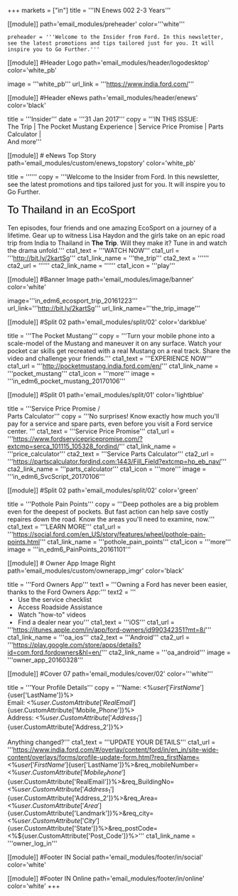 +++
markets = ["in"]
title = '''IN Enews 002 2-3 Years'''

[[module]]
path='email_modules/preheader'
color='''white'''

	preheader = '''Welcome to the Insider from Ford. In this newsletter, see the latest promotions and tips tailored just for you. It will inspire you to Go Further.'''

[[module]] #Header Logo
path='email_modules/header/logodesktop'
color='white_pb'

  image = '''white_pb'''
  url_link = '''https://www.india.ford.com/'''

[[module]] #Header eNews
path='email_modules/header/enews'
color='black'

  title = '''Insider'''
  date = '''31 Jan 2017'''
  copy = '''IN THIS ISSUE:<br />The Trip | The Pocket Mustang Experience | Service Price Promise | Parts Calculator | <br />And more'''

[[module]] # eNews Top Story
path='email_modules/custom/enews_topstory'
color='white_pb'

title = ''''''
  copy = '''Welcome to the Insider from Ford. In this newsletter, see the latest promotions and tips tailored just for you. It will inspire you to Go Further.<br /><br /><span style="color:#000001; font-size: 24px; font-family: 'Arial','Helvetica','Sans-Serif'; line-height: 30px; font-weight: normal; font-style: regular;">To Thailand in an EcoSport</span><br /><br />Ten episodes, four friends and one amazing EcoSport on a journey of a lifetime.  Gear up to witness Lisa Haydon and the girls take on an epic road trip from India to Thailand in <span style="font-weight:bold">The Trip</span>. Will they make it? Tune in and watch the drama unfold.'''
  cta1_text = '''WATCH NOW'''
  cta1_url = '''http://bit.ly/2kartSg'''
  cta1_link_name = '''the_trip'''
  cta2_text = ''''''
  cta2_url = ''''''
  cta2_link_name = ''''''
  cta1_icon = '''play'''

[[module]] #Banner Image
path='email_modules/image/banner'
color='white'

  image='''in_edm6_ecosport_trip_20161223'''
  url_link='''http://bit.ly/2kartSg'''
  url_link_name='''the_trip_image'''

  [[module]] #Split 02
path='email_modules/split/02'
color='darkblue'

  title = '''The Pocket Mustang'''
  copy = '''Turn your mobile phone into a scale-model of the Mustang and maneuver it on any surface. Watch your pocket car skills get recreated with a real Mustang on a real track. Share the video and challenge your friends.'''
  cta1_text = '''EXPERIENCE NOW'''
  cta1_url = '''http://pocketmustang.india.ford.com/en/'''
  cta1_link_name = '''pocket_mustang'''
  cta1_icon = '''more'''
  image = '''in_edm6_pocket_mustang_20170106'''

[[module]] #Split 01
path='email_modules/split/01'
color='lightblue'

  title = '''Service Price Promise / <br />Parts Calculator'''
  copy = '''No surprises! Know exactly how much you'll pay for a service and spare parts, even before you visit a Ford service center. '''
  cta1_text = '''Service Price Promise'''
  cta1_url = '''https://www.fordservicepricepromise.com/?extcmp=serca_101115_105328_fordind/'''
  cta1_link_name = '''price_calculator'''
  cta2_text = '''Service Parts Calculator'''
  cta2_url = '''https://partscalculator.fordind.com:1443/Fill_Field?extcmp=hp_eb_nav/'''
  cta2_link_name = '''parts_calculator'''
  cta1_icon = '''more'''
  image = '''in_edm6_SvcScript_20170106'''

[[module]] #Split 02
path='email_modules/split/02'
color='green'

  title = '''Pothole Pain Points'''
  copy = '''Deep potholes are a big problem even for the deepest of pockets. But fast action can help save costly repaires down the road. Know the areas you'll need to examine, now.'''
  cta1_text = '''LEARN MORE'''
  cta1_url = '''https://social.ford.com/en_US/story/features/wheel/pothole-pain-points.html'''
  cta1_link_name = '''pothole_pain_points'''
  cta1_icon = '''more'''
  image = '''in_edm6_PainPoints_20161101'''

[[module]] # Owner App Image Right
path='email_modules/custom/ownerapp_imgr'
color='black'

  title = '''Ford Owners App'''
  text1 = '''Owning a Ford has never been easier, thanks to the Ford Owners App:'''
  text2 = '''<br />&nbsp;&#8226;&nbsp;&nbsp;&nbsp;Use the service checklist<br />&nbsp;&#8226;&nbsp;&nbsp;&nbsp;Access Roadside Assistance<br />&nbsp;&#8226;&nbsp;&nbsp;&nbsp;Watch "how-to" videos<br />&nbsp;&#8226;&nbsp;&nbsp;&nbsp;Find a dealer near you'''
  cta1_text = '''iOS'''
  cta1_url = '''https://itunes.apple.com/in/app/ford-owners/id990342351?mt=8/'''
  cta1_link_name = '''oa_ios'''
  cta2_text = '''Android'''
  cta2_url = '''https://play.google.com/store/apps/details?id=com.ford.fordowners&hl=en/'''
  cta2_link_name = '''oa_android'''
  image = '''owner_app_20160328'''

[[module]] #Cover 07
path='email_modules/cover/02'
color='''white'''

  title = '''Your Profile Details'''
  copy = '''Name&#58; <%${user['FirstName']}%> <%${user['LastName']}%><br />Email&#58; <%${user.CustomAttribute['RealEmail']}%><br />Phone&#58; <%${user.CustomAttribute['Mobile_Phone']}%><br />Address&#58; <%${user.CustomAttribute['Address_1']}%><br /><%${user.CustomAttribute['Address_2']}%><br /><br />Anything changed?'''
  cta1_text = '''UPDATE YOUR DETAILS'''
  cta1_url = '''https://www.india.ford.com/#/overlay/content/ford/in/en_in/site-wide-content/overlays/forms/profile-update-form.html?req_firstName=<%${user['FirstName']}%>&req_lastName=<%${user['LastName']}%>&req_mobileNumber=<%${user.CustomAttribute['Mobile_Phone']}%>&req_EmailID=<%${user.CustomAttribute['RealEmail']}%>&req_BuildingNo=<%${user.CustomAttribute['Address_1']}%>&req_StreetRoad=<%${user.CustomAttribute['Address_2']}%>&req_Area=<%${user.CustomAttribute['Area']}%>&req_Landmark=<%${user.CustomAttribute['Landmark']}%>&req_city=<%${user.CustomAttribute['City']}%>&req_State=<%${user.CustomAttribute['State']}%>&req_postCode=<%${user.CustomAttribute['Post_Code']}%>'''
  cta1_link_name = '''owner_log_in'''

[[module]] #Footer IN Social
path='email_modules/footer/in/social'
color='white'

[[module]] #Footer IN Online
path='email_modules/footer/in/online'
color='white'
+++